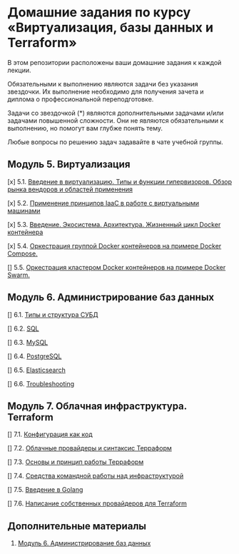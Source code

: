 # Домашние задания по курсу «Виртуализация, базы данных и Terraform»

В этом репозитории расположены ваши домашние задания к каждой лекции. 

Обязательными к выполнению являются задачи без указания звездочки. Их выполнение необходимо для получения зачета и диплома о профессиональной переподготовке.

Задачи со звездочкой (*) являются дополнительными задачами и/или задачами повышенной сложности. Они не являются обязательными к выполнению, но помогут вам глубже понять тему.

Любые вопросы по решению задач задавайте в чате учебной группы.

## Модуль 5. Виртуализация

[x] 5.1. [Введение в виртуализацию. Типы и функции гипервизоров. Обзор рынка вендоров и областей применения](05-virt-01-basics\README.md)

[x] 5.2. [Применение принципов IaaC в работе с виртуальными машинами](05-virt-02-iaac\README.md)

[x] 5.3. [Введение. Экосистема. Архитектура. Жизненный цикл Docker контейнера](05-virt-03-docker\README.md)

[x] 5.4. [Оркестрация группой Docker контейнеров на примере Docker Compose.](05-virt-04-docker-compose\README.md)

[] 5.5. [ Оркестрация кластером Docker контейнеров на примере Docker Swarm.](https://github.com/netology-code/virt-homeworks/tree/virt-11/05-virt-05-docker-swarm)

## Модуль 6. Администрирование баз данных

[] 6.1. [Типы и структура СУБД](06-db-01-basics)

[] 6.2. [SQL](06-db-02-sql)

[] 6.3. [MySQL](06-db-03-mysql)

[] 6.4. [PostgreSQL](06-db-04-postgresql)

[] 6.5. [Elasticsearch](06-db-05-elasticsearch)

[] 6.6. [Troubleshooting](06-db-06-troobleshooting)


## Модуль 7. Облачная инфраструктура. Terraform

[] 7.1. [Конфигурация как код](07-terraform-01-intro) 

[] 7.2. [Облачные провайдеры и синтаксис Терраформ](07-terraform-02-syntax)

[] 7.3. [Основы и принцип работы Терраформ](07-terraform-03-basic)

[] 7.4. [Средства командной работы над инфраструктурой](07-terraform-04-teamwork)

[] 7.5. [Введение в Golang](07-terraform-05-golang)

[] 7.6. [Написание собственных провайдеров для Terraform](07-terraform-06-providers)

## Дополнительные материалы

1. [Модуль 6. Администрирование баз данных](https://github.com/netology-code/virt-homeworks/tree/master/additional)
